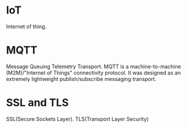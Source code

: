 # IoT   
Internet of thing.  
# MQTT  
Message Queuing Telemetry Transport. MQTT is a machine-to-machine (M2M)/"Internet of Things" connectivity protocol. It was designed as an extremely lightweight publish/subscribe messaging transport.  
# SSL and TLS  
SSL(Secure Sockets Layer). TLS(Transport Layer Security)
